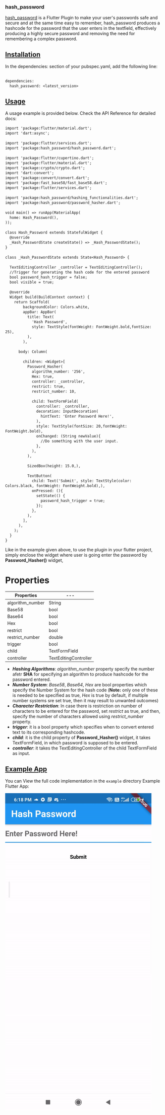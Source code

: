 ### hash_password

 [hash_password](https://pub.dev/packages/hash_password) is a Flutter Plugin to make your user's passwords safe and secure and at the same time easy to remember, hash_password produces a hashcode for the password that the user enters in the textfield, effectively producing a highly secure password and removing the need for remembering a complex password.

## [Installation](https://pub.dev/packages/hash_password/install)

In the dependencies: section of your pubspec.yaml, add the following line:
```

dependencies:
  hash_password: <latest_version>
```

## [Usage](https://pub.dev/packages/hash_password)

A usage example is provided below. Check the API Reference for detailed docs:
```
import 'package:flutter/material.dart';
import 'dart:async';

import 'package:flutter/services.dart';
import 'package:hash_password/hash_password.dart';

import 'package:flutter/cupertino.dart';
import 'package:flutter/material.dart';
import 'package:crypto/crypto.dart';
import 'dart:convert';
import 'package:convert/convert.dart';
import 'package:fast_base58/fast_base58.dart';
import 'package:flutter/services.dart';

import 'package:hash_password/hashing_functionalities.dart';
import 'package:hash_password/password_hasher.dart';

void main() => runApp(MaterialApp(
  home: Hash_Password(),
));

class Hash_Password extends StatefulWidget {
  @override
  _Hash_PasswordState createState() => _Hash_PasswordState();
}

class _Hash_PasswordState extends State<Hash_Password> {

  TextEditingController _controller = TextEditingController();
  //Trigger for generating the hash code for the entered password
  bool password_hash_trigger = false;
  bool visible = true;

  @override
  Widget build(BuildContext context) {
    return Scaffold(
        backgroundColor: Colors.white,
        appBar: AppBar(
          title: Text(
            'Hash Password',
            style: TextStyle(fontWeight: FontWeight.bold,fontSize: 25),
          ),
        ),

      body: Column(

        children: <Widget>[
          Password_Hasher(
            algorithm_number: '256',
            Hex: true,
            controller: _controller,
            restrict: true,
            restrict_number: 10,

            child: TextFormField(
              controller: _controller,
              decoration: InputDecoration(
                hintText: 'Enter Password Here!',
              ),
              style: TextStyle(fontSize: 20,fontWeight: FontWeight.bold),
              onChanged: (String newValue){
                //Do something with the user input.
              },
            ),
          ),

          SizedBox(height: 15.0,),

          TextButton(
            child: Text('Submit', style: TextStyle(color: Colors.black, fontWeight: FontWeight.bold),),
            onPressed: (){
              setState(() {
                password_hash_trigger = true;
              });
            },
          ),
        ],
      ),
    );
  }
}
```
Like in the example given above, to use the plugin in your flutter project, simply enclose the widget where user is going enter the password by **Password_Hasher()** widget,

# Properties

| **Properties**  | --- |
| ------------- | ------------- |
| algorithm_number  | String  |
| Base58  | bool  |
| Base64  | bool  |
| Hex  | bool  |
| restrict  | bool  |
| restrict_number  | double  |
| trigger  | bool  |
| child  | TextFormField  |
| controller  | TextEditingController  |

- ***Hashing Algorithms***: *algorithm_number* property specify the number afetr **SHA** for specifying an algorithm to produce hashcode for the password entered.
- ***Number System***: *Base58*, *Base64*, *Hex* are bool properties which specify the Number System for the hash code (**Note:** only one of these is needed to be specified as true, *Hex* is true by default, if multiple number systems sre set true, then it may result to unwanted outcomes)
- ***Character Restriction***: In case there is restriction on number of characters to be entered for the password, set *restrict* as true, and then, specify the number of characters allowed using *restrict_number* property.
- ***trigger***: it is a bool property which specifies when to convert entered text to its corresponding hashcode.
- ***child***: it is the child property of **Password_Hasher()** widget, it takes TextFormField, in which password is supposed to be entered.
- ***controller***: it takes the TextEditingController of the child TextFormField as input.

## [Example App](https://pub.dev/packages/hash_password/example)

You can View the full code implementation in the ```example``` directory
Example Flutter App:

![](example/images/hash_password_example.gif)

